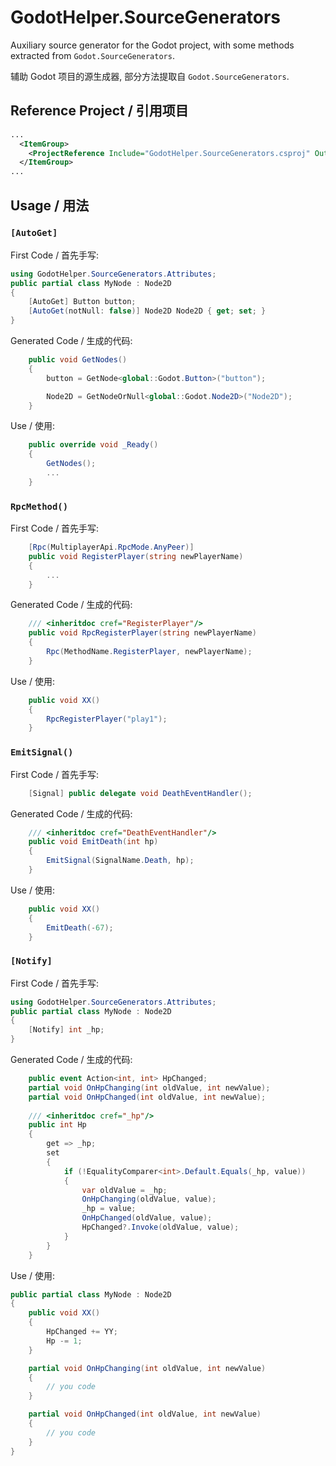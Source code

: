# GodotHelper.SourceGenerators

Auxiliary source generator for the Godot project, with some methods extracted from `Godot.SourceGenerators`.

辅助 Godot 项目的源生成器, 部分方法提取自 `Godot.SourceGenerators`.

## Reference Project / 引用项目
```xml
...
  <ItemGroup>
    <ProjectReference Include="GodotHelper.SourceGenerators.csproj" OutputItemType="Analyzer" ReferenceOutputAssembly="false" />
  </ItemGroup>
...
```

## Usage / 用法

### `[AutoGet]`

First Code / 首先手写:

```cs
using GodotHelper.SourceGenerators.Attributes;
public partial class MyNode : Node2D
{
    [AutoGet] Button button;
    [AutoGet(notNull: false)] Node2D Node2D { get; set; }
}
```

Generated Code / 生成的代码:

```cs
    public void GetNodes()
    {
        button = GetNode<global::Godot.Button>("button");

        Node2D = GetNodeOrNull<global::Godot.Node2D>("Node2D");
    }
```

Use / 使用:
```cs
    public override void _Ready()
    {
        GetNodes();
        ...
    }
```

### `RpcMethod()`

First Code / 首先手写:

```cs
    [Rpc(MultiplayerApi.RpcMode.AnyPeer)]
    public void RegisterPlayer(string newPlayerName)
    {
        ...
    }
```

Generated Code / 生成的代码:

```cs
    /// <inheritdoc cref="RegisterPlayer"/>
    public void RpcRegisterPlayer(string newPlayerName)
    {
        Rpc(MethodName.RegisterPlayer, newPlayerName);
    }
```

Use / 使用:
```cs
    public void XX()
    {
        RpcRegisterPlayer("play1");
    }
```

### `EmitSignal()`

First Code / 首先手写:

```cs
    [Signal] public delegate void DeathEventHandler();
```

Generated Code / 生成的代码:

```cs
    /// <inheritdoc cref="DeathEventHandler"/>
    public void EmitDeath(int hp)
    {
        EmitSignal(SignalName.Death, hp);
    }
```

Use / 使用:
```cs
    public void XX()
    {
        EmitDeath(-67);
    }
```

### `[Notify]`

First Code / 首先手写:

```cs
using GodotHelper.SourceGenerators.Attributes;
public partial class MyNode : Node2D
{
    [Notify] int _hp;
}
```

Generated Code / 生成的代码:

```cs
    public event Action<int, int> HpChanged;
    partial void OnHpChanging(int oldValue, int newValue);
    partial void OnHpChanged(int oldValue, int newValue);
    
    /// <inheritdoc cref="_hp"/>
    public int Hp 
    {
        get => _hp;
        set
        {
            if (!EqualityComparer<int>.Default.Equals(_hp, value))
            {
                var oldValue = _hp;
                OnHpChanging(oldValue, value);
                _hp = value;
                OnHpChanged(oldValue, value);
                HpChanged?.Invoke(oldValue, value);
            }
        }
    }
```

Use / 使用:
```cs
public partial class MyNode : Node2D
{
    public void XX()
    {
        HpChanged += YY;
        Hp -= 1;
    }

    partial void OnHpChanging(int oldValue, int newValue)
    {
        // you code
    }

    partial void OnHpChanged(int oldValue, int newValue)
    {
        // you code
    }
}
```
